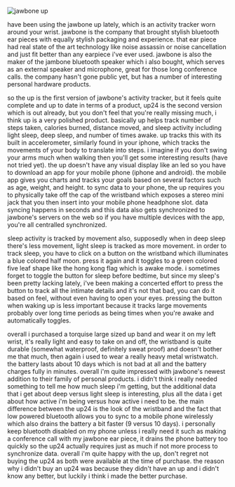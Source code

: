 ![jawbone up](https://dyzup8v06s4q5.cloudfront.net/ver/static/images/marketing/health/up/colorizer/up-band-sprite@2x.v2.png)

have been using the jawbone up lately, which is an activity tracker worn around your wrist.  jawbone is the company that brought stylish bluetooth ear pieces with equally stylish packaging and experience.  that ear piece had real state of the art technology like noise assassin or noise cancellation and just fit better than any earpiece i've ever used.  jawbone is also the maker of the jambone bluetooth speaker which i also bought, which serves as an external speaker and microphone, great for those long conference calls.  the company hasn't gone public yet, but has a number of interesting personal hardware products.

so the up is the first version of jawbone's activity tracker, but it feels quite complete and up to date in terms of a product, up24 is the second version which is out already, but you don't feel that you're really missing much, i think up is a very polished product.  basically up helps track number of steps taken, calories burned, distance moved, and sleep activity including light sleep, deep sleep, and number of times awake.  up tracks this with its built in accelerometer, similarly found in your iphone, which tracks the movements of your body to translate into steps.  i imagine if you don't swing your arms much when walking then you'll get some interesting results (have not tried yet).  the up doesn't have any visual display like an led so you have to download an app for your mobile phone (iphone and android).  the mobile app gives you charts and tracks your goals based on several factors such as age, weight, and height.  to sync data to your phone, the up requires you to physically take off the cap of the wristband which exposes a stereo mini jack that you then insert into your mobile phone headphone slot.  data syncing happens in seconds and this data also gets synchronized to jawbone's servers on the web so if you have multiple devices with the app, you're all centralled synchronized.

sleep activity is tracked by movement also, supposedly when in deep sleep there's less movement, light sleep is tracked as more movement.  in order to track sleep, you have to click on a button on the wristband which illuminates a blue colored half moon.  press it again and it toggles to a green colored five leaf shape like the hong kong flag which is awake mode.  i sometimes forget to toggle the button for sleep before bedtime, but since my sleep's been pretty lacking lately, i've been making a concerted effort to press the button to track all the intimate details and it's not that bad, you can do it based on feel, without even having to open your eyes.  pressing the button when waking up is less important because it tracks large movements probably over long time periods as being times when you're awake and automatically toggles.

overall i purchased a torquise large sized up band and wear it on my left wrist, it's really light and easy to take on and off, the wristband is quite durable (somewhat waterproof, definitely sweat proof) and doesn't bother me that much, then again i used to wear a really heavy metal wristwatch.  the battery lasts about 10 days which is not bad at all and the battery charges fully in minutes.  overall i'm quite impressed with jawbone's newest addition to their family of personal products.  i didn't think i really needed something to tell me how much sleep i'm getting, but the additional data that i get about deep versus light sleep is interesting, plus all the data i get about how active i'm being versus how active i need to be.  the main difference between the up24 is the look of the wristband and the fact that low powered bluetooth allows you to sync to a mobile phone wirelessly which also drains the battery a bit faster (9 versus 10 days).  i personally keep bluetooth disabled on my phone unless i really need it such as making a conference call with my jawbone ear piece, it drains the phone battery too quickly so the up24 actually requires just as much if not more process to synchronize data.  overall i'm quite happy with the up, don't regret not buying the up24 as both were available at the time of purchase.  the reason why i didn't buy an up24 was because they didn't have an up and i didn't know any better, but luckily i think i made the better purchase.
